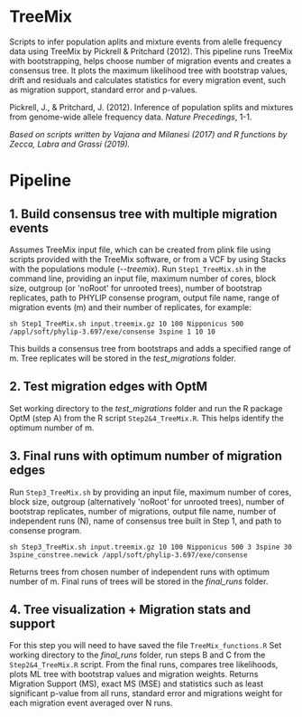 # TreeMix
Scripts to infer population aplits and mixture events from alelle frequency data using TreeMix by Pickrell & Pritchard (2012). This pipeline runs TreeMix with bootstrapping, helps choose number of migration events and creates a consensus tree. It plots the maximum likelihood tree with bootstrap values, drift and residuals and calculates statistics for every migration event, such as migration support, standard error and p-values.

Pickrell, J., & Pritchard, J. (2012). Inference of population splits and mixtures from genome-wide allele frequency data. *Nature Precedings*, 1-1. 

*Based on scripts written by Vajana and Milanesi (2017) and R functions by Zecca, Labra and Grassi (2019).*

# Pipeline
## 1. Build consensus tree with multiple migration events

Assumes TreeMix input file, which can be created from plink file using scripts provided with the TreeMix software, or from a VCF by using Stacks with the populations module (*--treemix*).
Run `Step1_TreeMix.sh` in the command line, providing an input file, maximum number of cores, block size, outgroup (or 'noRoot' for unrooted trees), 
number of bootstrap replicates, path to PHYLIP consense program, output file name, range of migration events (m) and their number of replicates, for example:

`sh Step1_TreeMix.sh input.treemix.gz 10 100 Nipponicus 500 /appl/soft/phylip-3.697/exe/consense 3spine 1 10 10`
 
This builds a consensus tree from bootstraps and adds a specified range of m. 
Tree replicates will be stored in the *test_migrations* folder.
 
## 2. Test migration edges with OptM 

Set working directory to the *test_migrations* folder and run the R package OptM (step A) from the R script `Step2&4_TreeMix.R`.
This helps identify the optimum number of m.

## 3. Final runs with optimum number of migration edges

Run `Step3_TreeMix.sh` by providing an input file, maximum number of cores, block size, outgroup (alternatively 'noRoot' for unrooted trees), number of bootstrap replicates, number of migrations, output file name, number of independent runs (N), name of consensus tree built in Step 1, and path to consense program.

`sh Step3_TreeMix.sh input.treemix.gz 10 100 Nipponicus 500 3 3spine 30 3spine_constree.newick /appl/soft/phylip-3.697/exe/consense`

Returns trees from chosen number of independent runs with optimum number of m. 
Final runs of trees will be stored in the *final_runs* folder.

## 4. Tree visualization + Migration stats and support 

For this step you will need to have saved the file `TreeMix_functions.R`
Set working directory to the *final_runs* folder, run steps B and C from the `Step2&4_TreeMix.R` script.
From the final runs, compares tree likelihoods, plots ML tree with bootstrap values and migration weights. Returns Migration Support (MS), exact MS (MSE) and statistics such as least significant p-value from all runs, standard error and migrations weight for each migration event averaged over N runs.


